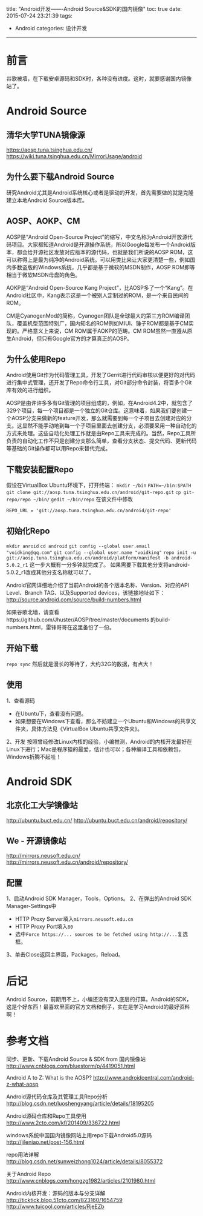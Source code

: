 title: "Android开发——-Android Source&SDK的国内镜像"
toc: true
date: 2015-07-24 23:21:39
tags:
- Android
categories: 设计开发
---
# 前言
谷歌被墙，在下载安卓源码和SDK时，各种没有进度。这时，就要感谢国内镜像站了。

# Android Source

## 清华大学TUNA镜像源
https://aosp.tuna.tsinghua.edu.cn/
https://wiki.tuna.tsinghua.edu.cn/MirrorUsage/android

## 为什么要下载Android Source
研究Android尤其是Android系统核心或者是驱动的开发，首先需要做的就是克隆建立本地Android Source版本库。

<!--more-->

## AOSP、AOKP、CM

AOSP是“Android Open-Source Project”的缩写，中文名称为Android开放源代码项目。大家都知道Android是开源操作系统，所以Google每发布一个Android版本，都会给开源社区发放对应版本的源代码，也就是我们所说的AOSP ROM，这可以称得上是最为纯净的Android系统。可以用类比来让大家更清楚一些，例如国内多数盗版的Windows系统，几乎都是基于微软的MSDN制作，AOSP ROM即等相当于微软MSDN母盘的角色。

AOKP是“Android Open-Source Kang Project”，比AOSP多了一个“Kang”。在Android社区中，Kang表示这是一个被别人定制过的ROM，是一个来自民间的ROM。

CM是CyanogenMod的简称，Cyanogen团队是全球最大的第三方ROM编译团队，覆盖机型范围特别广，国内知名的ROM例如MIUI、锤子ROM都是基于CM实现的。严格意义上来说，CM ROM属于AOKP的范畴。CM ROM虽然一直遵从原生Android，但只有Google官方的才算真正的AOSP。

## 为什么使用Repo
Android使用Git作为代码管理工具，开发了Gerrit进行代码审核以便更好的对代码进行集中式管理，还开发了Repo命令行工具，对Git部分命令封装，将百多个Git库有效的进行组织。

AOSP是由许许多多有Git管理的项目组成的，例如，在Android4.2中，就包含了329个项目，每一个项目都是一个独立的Git仓库。这意味着，如果我们要创建一个AOSP分支来做新的feature开发，那么就需要到每一个子项目去创建对应的分支。这显然不能手动地到每一个子项目里面去创建分支，必须要采用一种自动化的方式来处理。这些自动化处理工作就是由Repo工具来完成的。当然，Repo工具所负责的自动化工作不只是创建分支那么简单，查看分支状态、提交代码、更新代码等基础的Git操作都可以用Repo来替代完成。


## 下载安装配置Repo
假设在VirtualBox Ubuntu环境下，打开终端：
`mkdir ~/bin`
`PATH=~/bin:$PATH`
`git clone git://aosp.tuna.tsinghua.edu.cn/android/git-repo.git`
`cp git-repo/repo ~/bin/`
`gedit ~/bin/repo`
在该文件中修改
```
REPO_URL = 'git://aosp.tuna.tsinghua.edu.cn/android/git-repo'
```

## 初始化Repo
`mkdir anroid`
`cd android`
`git config --global user.email "voidking@qq.com"`
`git config --global user.name "voidking"`
`repo init -u git://aosp.tuna.tsinghua.edu.cn/android/platform/manifest -b android-5.0.2_r1`
这一步大概有一分多钟就完成了。
如果需要下载其他分支将android-5.0.2_r1改成其他分支名称就可以了。

Android官网详细地介绍了当前Android的各个版本名称、Version、对应的API Level、Branch TAG、以及Supported devices，该链接地址如下：
http://source.android.com/source/build-numbers.html

如果谷歌北墙，请查看https://github.com/Jhuster/AOSP/tree/master/documents 的build-numbers.html，雷锋哥哥在这里备份了一份。


## 开始下载
`repo sync`
然后就是漫长的等待了，大约32G的数据，有点大！

## 使用
1、查看源码
- 在Ubuntu下，查看没有问题。
- 如果想要在Windows下查看，那么不妨建立一个Ubuntu和Windows的共享文件夹，具体方法见《VirtualBox Ubuntu共享文件夹》。


2、开发
按照曾经修改Linux内核的经验，小编推测，Android的内核开发最好在Linux下进行；Mac是程序猿的最爱，估计也可以；各种编译工具和依赖包，Windows折腾不起哇！


# Android SDK

## 北京化工大学镜像站
http://ubuntu.buct.edu.cn/
http://ubuntu.buct.edu.cn/android/repository/

## We - 开源镜像站
http://mirrors.neusoft.edu.cn/
http://mirrors.neusoft.edu.cn/android/repository/

## 配置
1、启动Android SDK Manager，Tools，Options。
2、在弹出的Android SDK Manager-Settings中

- HTTP Proxy Server填入`mirrors.neusoft.edu.cn`
- HTTP Proxy Port填入`80`
- 选中`Force https://... sources to be fetched using http://...`复选框。

3、单击Close返回主界面，Packages，Reload。

# 后记
Android Source，前期用不上，小编还没有深入底层的打算。Android的SDK，这是个好东西！最喜欢里面的官方文档和例子，实在是学习Android的最好资料啊！


# 参考文档
同步、更新、下载Android Source & SDK from 国内镜像站
http://www.cnblogs.com/bluestorm/p/4419051.html

Android A to Z: What is the AOSP?
http://www.androidcentral.com/android-z-what-aosp

Android源代码仓库及其管理工具Repo分析
http://blog.csdn.net/luoshengyang/article/details/18195205

Android源码仓库和Repo工具使用
http://www.2cto.com/kf/201409/336722.html

windows系统中国国内镜像网站上用repo下载Android5.0源码
http://jileniao.net/post-156.html

repo用法详解
http://blog.csdn.net/sunweizhong1024/article/details/8055372

关于Android Repo
http://www.cnblogs.com/hongzg1982/articles/2101980.html

Android内核开发：源码的版本与分支详解
http://ticktick.blog.51cto.com/823160/1654759
http://www.tuicool.com/articles/RjeEZb
